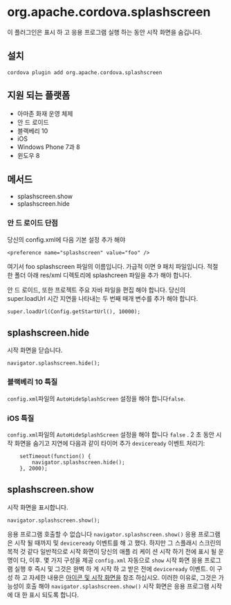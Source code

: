 <!---
    Licensed to the Apache Software Foundation (ASF) under one
    or more contributor license agreements.  See the NOTICE file
    distributed with this work for additional information
    regarding copyright ownership.  The ASF licenses this file
    to you under the Apache License, Version 2.0 (the
    "License"); you may not use this file except in compliance
    with the License.  You may obtain a copy of the License at

      http://www.apache.org/licenses/LICENSE-2.0

    Unless required by applicable law or agreed to in writing,
    software distributed under the License is distributed on an
    "AS IS" BASIS, WITHOUT WARRANTIES OR CONDITIONS OF ANY
    KIND, either express or implied.  See the License for the
    specific language governing permissions and limitations
    under the License.
-->

# org.apache.cordova.splashscreen

이 플러그인은 표시 하 고 응용 프로그램 실행 하는 동안 시작 화면을 숨깁니다.

## 설치

    cordova plugin add org.apache.cordova.splashscreen
    

## 지원 되는 플랫폼

*   아마존 화재 운영 체제
*   안 드 로이드
*   블랙베리 10
*   iOS
*   Windows Phone 7과 8
*   윈도우 8

## 메서드

*   splashscreen.show
*   splashscreen.hide

### 안 드 로이드 단점

당신의 config.xml에 다음 기본 설정 추가 해야

`<preference name="splashscreen" value="foo" />`

여기서 foo splashscreen 파일의 이름입니다. 가급적 이면 9 패치 파일입니다. 적절 한 폴더 아래 res/xml 디렉토리에 splashcreen 파일을 추가 해야 합니다.

안 드 로이드, 또한 프로젝트 주요 자바 파일을 편집 해야 합니다. 당신의 super.loadUrl 시간 지연을 나타내는 두 번째 매개 변수를 추가 해야 합니다.

`super.loadUrl(Config.getStartUrl(), 10000);`

## splashscreen.hide

시작 화면을 닫습니다.

    navigator.splashscreen.hide();
    

### 블랙베리 10 특질

`config.xml`파일의 `AutoHideSplashScreen` 설정을 해야 합니다`false`.

### iOS 특질

`config.xml`파일의 `AutoHideSplashScreen` 설정을 해야 합니다 `false` . 2 초 동안 시작 화면을 숨기고 지연에 다음과 같이 타이머 추가 `deviceready` 이벤트 처리기:

        setTimeout(function() {
            navigator.splashscreen.hide();
        }, 2000);
    

## splashscreen.show

시작 화면을 표시합니다.

    navigator.splashscreen.show();
    

응용 프로그램 호출할 수 없습니다 `navigator.splashscreen.show()` 응용 프로그램은 시작 될 때까지 및 `deviceready` 이벤트를 해 고 했다. 하지만 그 스플래시 스크린의 목적 것 같다 일반적으로 시작 화면이 당신의 애플 리 케이 션 시작 하기 전에 표시 될 운명이 다, 이후. 몇 가지 구성을 제공 `config.xml` 자동으로 `show` 시작 화면 응용 프로그램 실행 후 즉시 및 그것은 완벽 하 게 시작 하 고 받은 전에 `deviceready` 이벤트. 이 구성 하 고 자세한 내용은 [아이콘 및 시작 화면을][1] 참조 하십시오. 이러한 이유로, 그것은 가능성이 호출 해야 `navigator.splashscreen.show()` 시작 화면은 응용 프로그램 시작에 대 한 표시 되도록 합니다.

 [1]: http://cordova.apache.org/docs/en/edge/config_ref_images.md.html